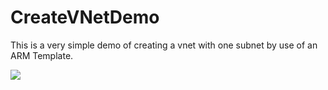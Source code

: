 
# CreateVNetDemo

This is a very simple demo of creating a vnet with one subnet by use of an ARM Template.

<a href="https://ms.portal.azure.com/#create/Microsoft.Template/uri/https%3A%2F%2Fraw.githubusercontent.com%2Fnikkh%2FCreateVNetDemo%2Fmaster%2FCreateVNetDemo%2FAzureDeploy.json.json" target="_blank">
    <img src="http://azuredeploy.net/deploybutton.png"/>
</a>

